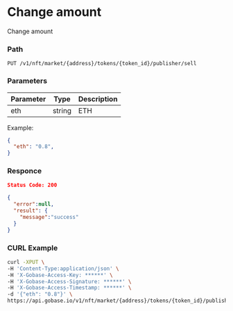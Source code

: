 # Change amount

Change amount

### Path
```
PUT /v1/nft/market/{address}/tokens/{token_id}/publisher/sell
```

### Parameters

|  Parameter   |  Type            | Description         |
| ------------ | ---------------- | ------------------- |
|  eth         |  string          | ETH                 |

Example:
```json
{
  "eth": "0.8",
}
```

### Responce
```json
Status Code: 200

{
  "error":null,
  "result": {
    "message":"success"
  }
}
```

### CURL Example
```bash
curl -XPUT \
-H 'Content-Type:application/json' \
-H 'X-Gobase-Access-Key: ******' \
-H 'X-Gobase-Access-Signature: ******' \
-H 'X-Gobase-Access-Timestamp: ******' \
-d '{"eth": "0.8"}' \
https://api.gobase.io/v1/nft/market/{address}/tokens/{token_id}/publisher/sell
```
